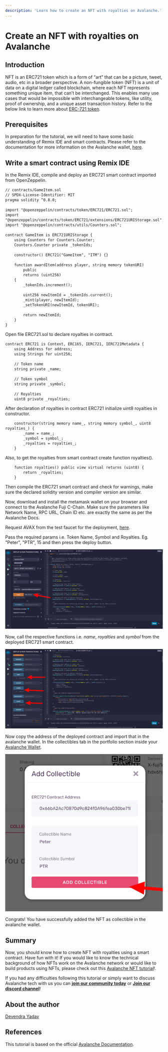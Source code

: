 ```yaml
---
description: 'Learn how to create an NFT with royalties on Avalanche.'
---
```


# Create an NFT with royalties on Avalanche

## Introduction

NFT is an ERC721 token which is a form of “art” that can be a picture, tweet, audio, etc in a broader perspective. A non-fungible token \(NFT\) is a unit of data on a digital ledger called blockchain, where each NFT represents something unique item, that can’t be interchanged. This enables many use cases that would be impossible with interchangeable tokens, like utility, proof of ownership, and a unique asset transaction history. Refer to the below link to learn more about [ERC-721 token](https://ethereum.org/en/developers/docs/standards/tokens/erc-721/).

## Prerequisites

In preparation for the tutorial, we will need to have some basic understanding of Remix IDE and smart contracts. Please refer to the documentation for more information on the Avalanche wallet, [here](https://docs.avax.network/build/tutorials/smart-contracts/deploy-a-smart-contract-on-avalanche-using-remix-and-metamask).

## Write a smart contract using Remix IDE

In the Remix IDE, compile and deploy an ERC721 smart contract imported from OpenZeppelin.

```
// contracts/GameItem.sol
// SPDX-License-Identifier: MIT
pragma solidity ^0.8.0;

import "@openzeppelin/contracts/token/ERC721/ERC721.sol";
import "@openzeppelin/contracts/token/ERC721/extensions/ERC721URIStorage.sol";
import "@openzeppelin/contracts/utils/Counters.sol";

contract GameItem is ERC721URIStorage {
    using Counters for Counters.Counter;
    Counters.Counter private _tokenIds;

    constructor() ERC721("GameItem", "ITM") {}

    function awardItem(address player, string memory tokenURI)
        public
        returns (uint256)
    {
        _tokenIds.increment();

        uint256 newItemId = _tokenIds.current();
        _mint(player, newItemId);
        _setTokenURI(newItemId, tokenURI);

        return newItemId;
    }
}
```

Open file ERC721.sol to declare royalties in contract.

```
contract ERC721 is Context, ERC165, IERC721, IERC721Metadata {
    using Address for address;
    using Strings for uint256;

    // Token name
    string private _name;

    // Token symbol
    string private _symbol;
    
    // Royalties
    uint8 private _royalties;
```

After declaration of royalties in contract ERC721 initialize uint8 royalties in constructor.

```
    constructor(string memory name_, string memory symbol_, uint8 royalties_) {
        _name = name_;
        _symbol = symbol_;
        _royalties = royalties_;
    }
```


Also, to get the royalties from smart contract create function royalties().

```
    function royalties() public view virtual returns (uint8) {
        return _royalties;
    }
```

Then compile the ERC721 smart contract and check for warnings, make sure the declared solidity version and compiler version are similar.

Now, download and install the metamask wallet on your browser and connect to the Avalanche Fuji C-Chain. Make sure the parameters like Network Name, RPC URL, Chain ID etc. are exactly the same as per the Avalanche Docs.

Request AVAX from the test faucet for the deployment, [here](https://faucet.avax-test.network/).

Pass the required params i.e. Token Name, Symbol and Royalties. Eg. "Peter", "PTR", 15 and then press the deploy button.

![](/.gitbook/assets/ERC721-Deploy.png)

Now, call the respective functions i.e. *name*, *royalties* and *symbol* from the deployed ERC721 smart contract.

![](/.gitbook/assets/Deploy-And-Run-Transections.png)

Now copy the address of the deployed contract and import that in the avalanche wallet. In the collectibles tab in the portfolio section inside your [Avalanche Wallet](https://wallet.avax.network/).

![](/.gitbook/assets/Add-Collectibles.png)

Congrats! You have successfully added the NFT as collectible in the avalanche wallet.

## Summary

Now, you should know how to create NFT with royalties using a smart contract. Have fun with it! If you would like to know the technical background of how NFTs work on the Avalanche network or would like to build products using NFTs, please check out this [Avalanche NFT tutorial](https://learn.figment.io/network-documentation/avalanche/tutorials/create-mint-transfer-nft)!.

If you had any difficulties following this tutorial or simply want to discuss Avalanche tech with us you can [**join our community today**](https://community.figment.io/) or [**Join our discord channel**](https://discord.gg/fszyM7K)!

## About the author

[Devendra Yadav](https://community.figment.io/u/dev.koold)

## References

This tutorial is based on the official [Avalanche Documentation](https://docs.avax.network/build/tutorials/smart-contracts/deploy-a-smart-contract-on-avalanche-using-remix-and-metamask).
